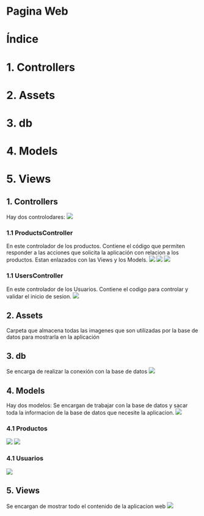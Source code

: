 # Pagina Web
# Índice
# 1. Controllers
# 2. Assets
# 3. db
# 4. Models
# 5. Views

## 1. Controllers
Hay dos controlodares:
![](imagenes/controladores.png)
### 1.1 ProductsController
En este controlador de los productos. Contiene el código que permiten responder a las acciones que solicita la aplicación con relacion a los productos. Estan enlazados con las Views y los Models.
![](imagenes/controladorproducto1.png)
![](imagenes/controladorproducto2.png)
![](imagenes/controladorproducto3.png)
### 1.1 UsersController
En este controlador de los Usuarios. Contiene el codigo para controlar y validar el inicio de sesion. 
![](imagenes/controladorusuario.png)
## 2. Assets
Carpeta que almacena todas las imagenes que son utilizadas por la base de datos para mostrarla en la aplicación
## 3. db
Se encarga de realizar la conexión con la base de datos
![](imagenes/conexiondb.png)
## 4. Models
Hay dos modelos:
Se encargan de trabajar con la base de datos y sacar toda la informacion de la base de datos que necesite la aplicacion.
![](imagenes/modelos.png)
### 4.1 Productos
![](imagenes/modeloproducto1.png)
![](imagenes/modeloproducto2.png)
### 4.1 Usuarios
![](imagenes/modelousuario.png)
## 5. Views
Se encargan de mostrar todo el contenido de la aplicacion web 
![](imagenes/vistas.png)
